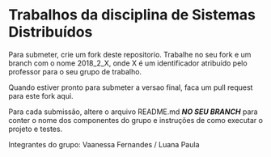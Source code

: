 # Trabalhos da disciplina de Sistemas Distribuídos

Para submeter, crie um fork deste repositorio. Trabalhe no seu fork e um branch com o nome 2018_2_X, onde X é um identificador atribuído pelo professor para o seu grupo de trabalho. 

Quando estiver pronto para submeter a versao final, faca um pull request para este fork aqui.

Para cada submissão, altere o arquivo README.md ***NO SEU BRANCH*** para conter o nome dos componentes do grupo e instruções de como executar o projeto e testes.

Integrantes do grupo:
Vaanessa Fernandes / Luana Paula
